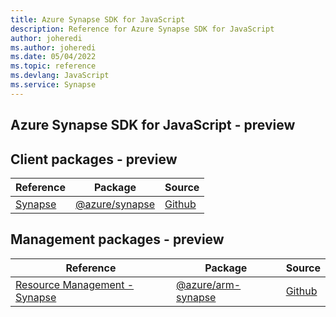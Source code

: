 ```yaml
---
title: Azure Synapse SDK for JavaScript
description: Reference for Azure Synapse SDK for JavaScript
author: joheredi
ms.author: joheredi
ms.date: 05/04/2022
ms.topic: reference
ms.devlang: JavaScript
ms.service: Synapse
---
```

## Azure Synapse SDK for JavaScript - preview
## Client packages - preview
| Reference | Package | Source |
|---|---|---|
|[Synapse](javascript/api/overview/azure/synapse-readme)|[@azure/synapse](https://www.npmjs.com/package/@azure/synapse)|[Github](https://github.com/Azure/azure-sdk-for-js)|

## Management packages - preview
| Reference | Package | Source |
|---|---|---|
|[Resource Management - Synapse](javascript/api/overview/azure/arm-synapse-readme)|[@azure/arm-synapse](https://www.npmjs.com/package/@azure/arm-synapse)|[Github](https://github.com/Azure/azure-sdk-for-js/blob/main/sdk/synapse/arm-synapse)|

